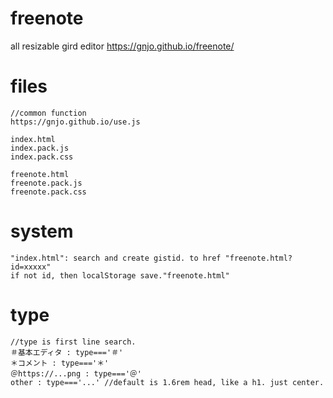 # freenote
all resizable gird editor
https://gnjo.github.io/freenote/
# files
```
//common function
https://gnjo.github.io/use.js

index.html
index.pack.js
index.pack.css

freenote.html
freenote.pack.js
freenote.pack.css
```
# system
```
"index.html": search and create gistid. to href "freenote.html?id=xxxxx"
if not id, then localStorage save."freenote.html"
```
# type
```
//type is first line search.
＃基本エディタ : type==='＃'
＊コメント : type==='＊'
＠https://...png : type==='＠'
other : type==='...' //default is 1.6rem head, like a h1. just center.
```
